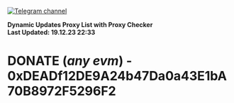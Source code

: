 [![Telegram channel](https://img.shields.io/endpoint?url=https://runkit.io/damiankrawczyk/telegram-badge/branches/master?url=https://t.me/n4z4v0d)](https://t.me/n4z4v0d) 

**Dynamic Updates Proxy List with Proxy Checker**  
**Last Updated: 19.12.23 22:33**

# DONATE (_any evm_) - 0xDEADf12DE9A24b47Da0a43E1bA70B8972F5296F2
